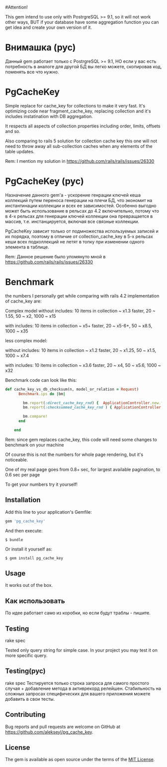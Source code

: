 #Attention! 

This gem intend to use only with PostrgreSQL >= 9.1, so it will not work other ways, BUT if your database have some 
aggregation function you can get idea and create your own version of it.

# Внимашка (рус)

Данный gem работает только с PostrgreSQL >= 9.1, НО если у вас есть потребность в аналоге для другой БД вы 
легко можете, скопировав код, поменять все что нужно. 

# PgCacheKey
Simple replace for cache_key for collections to make it very fast. 
It's optimizing code near fragment_cache_key, replacing collection and it's includes instatination with DB aggregation.

It respects all aspects of collection properties including order, limits, offsets and so.

Also comparing to rails 5 solution for collection cache key this one will not need to throw away all sub-collection caches 
when any elements of the table updates. 

Rem: I mention my solution in https://github.com/rails/rails/issues/26330 

# PgCacheKey (рус)

Назначение данного gem'а - ускорение генрации ключей кеша коллекций путем переноса генерации на плечи БД, что экономит на инстантинации коллекции и всех ее зависимостей. Особенно выгодно может быть использование в рельсах до 4.2 включительно, потому что в 4-х рельсах для генерации ключей коллекции она превращается в массив, т.е. инстанцируется, включая все связные коллекции.  

PgCacheKey зависит только от подмножества используемых записей и их порядка, поэтому в отличие от collection_cache_key в 5-х 
рельсах кеши всех подколлекций не летят в топку при изменении одного элемента в таблице.  

Rem: Данное решение было упомянуто мной в https://github.com/rails/rails/issues/26330 

# Benchmark
the numbers I personally get while comparing with rails 4.2 implementation of cache_key are:
 
Complex model
without includes: 10 items in collection ~ x1.3 faster, 20 ~ 1.55, 50 ~ x2, 1000 ~ x15

with includes:  10 items in collection ~ x5+ faster, 20 ~ x5-6+, 50 ~ x8.5, 1000 ~ x35

less complex model:

without includes: 10 items in collection ~ x1.2 faster, 20 ~ x1.25, 50 ~ x1.5, 1000 ~ x7.4

with includes: 10 items in collection ~ x3.6 faster, 20 ~ x4, 50 ~ x5.6, 1000 ~ x32

Benchmark code can look like this:

```ruby
def cache_key_vs_db_checksum(n, model_or_relation = Request)
      Benchmark.ips do |bm|

        bm.report(:direct_cache_key_rnd) {  ApplicationController.new.fragment_cache_key( model_or_relation.limit(n).random().old_cache_key ) ; :done }
        bm.report(:checksummed_cache_key_rnd ) { ApplicationController.new.fragment_cache_key( model_or_relation.limit(n).random().new_cash_key ); :done }

        bm.compare!
      end

    end
```
Rem: since gem replaces cache_key, this code will need some changes to benchmark on your machine 

Of course this is not the numbers for whole page rendering, but it's noticeable. 

One of my real page goes from 0.8+ sec, for largest available pagination, to 0.6 sec per page 

To get your numbers try it yourself!

## Installation

Add this line to your application's Gemfile:

```ruby
gem 'pg_cache_key'
```

And then execute:

    $ bundle

Or install it yourself as:

    $ gem install pg_cache_key

## Usage
It works out of the box. 

## Как использовать

По идее работает само из коробки, но если будут траблы - пишите.

## Testing
rake spec

Tested only query string for simple case. In your project you may test it on more specific query. 

## Testing(рус)
rake spec 
Тестируется только строка запроса для самого простого случая + добавление метода в активрекорд релейшен. 
Стабильность на сложных запросах специфических для вашего приложения можете добавить в свои тесты.

## Contributing

Bug reports and pull requests are welcome on GitHub at https://github.com/alekseyl/pg_cache_key.

## License

The gem is available as open source under the terms of the [MIT License](http://opensource.org/licenses/MIT).

